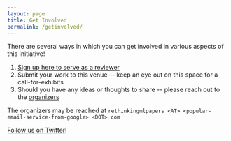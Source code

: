 ```yaml
---
layout: page
title: Get Involved
permalink: /getinvolved/
---
```


There are several ways in which you can get involved in various aspects of this initiative!

1. [Sign up here to serve as a reviewer](https://forms.gle/jrREjoy3i4K9qyc27)
2. Submit your work to this venue -- keep an eye out on this space for a call-for-exhibits
3. Should you have any ideas or thoughts to share -- please reach out to the [organizers](/organizers)

The organizers may be reached at `rethinkingmlpapers <AT> <popular-email-service-from-google> <DOT> com`

[Follow us on Twitter](https://twitter.com/rethinkmlpapers)!
